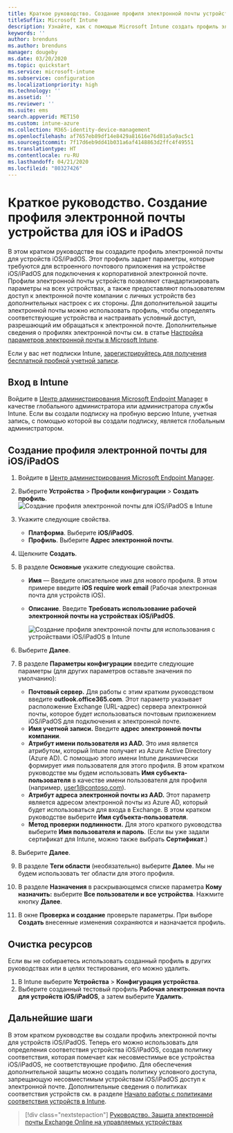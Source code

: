 ```yaml
---
title: Краткое руководство. Создание профиля электронной почты устройства для iOS/iPadOS
titleSuffix: Microsoft Intune
description: Узнайте, как с помощью Microsoft Intune создать профиль электронной почты устройства для безопасного подключения устройств iOS/iPadOS к корпоративной электронной почте.
keywords: ''
author: brenduns
ms.author: brenduns
manager: dougeby
ms.date: 03/20/2020
ms.topic: quickstart
ms.service: microsoft-intune
ms.subservice: configuration
ms.localizationpriority: high
ms.technology: ''
ms.assetid: ''
ms.reviewer: ''
ms.suite: ems
search.appverid: MET150
ms.custom: intune-azure
ms.collection: M365-identity-device-management
ms.openlocfilehash: af7657eb89df14e8429a81616e76d81a5a9ac5c1
ms.sourcegitcommit: 7f17d6eb9dd41b031a6af4148863d2ffc4f49551
ms.translationtype: HT
ms.contentlocale: ru-RU
ms.lasthandoff: 04/21/2020
ms.locfileid: "80327426"
---
```

# <a name="quickstart-create-an-email-device-profile-for-iosipados"></a>Краткое руководство. Создание профиля электронной почты устройства для iOS и iPadOS

В этом кратком руководстве вы создадите профиль электронной почты для устройств iOS/iPadOS. Этот профиль задает параметры, которые требуются для встроенного почтового приложения на устройстве iOS/iPadOS для подключения к корпоративной электронной почте. Профили электронной почты устройств позволяют стандартизировать параметры на всех устройствах, а также предоставляют пользователям доступ к электронной почте компании с личных устройств без дополнительных настроек с их стороны. Для дополнительной защиты электронной почты можно использовать профиль, чтобы определять соответствующие устройства и настраивать условный доступ, разрешающий им обращаться к электронной почте. Дополнительные сведения о профилях электронной почты см. в статье [Настройка параметров электронной почты в Microsoft Intune](email-settings-configure.md).

Если у вас нет подписки Intune, [зарегистрируйтесь для получения бесплатной пробной учетной записи](../fundamentals/free-trial-sign-up.md).

## <a name="sign-in-to-intune"></a>Вход в Intune

Войдите в [Центр администрирования Microsoft Endpoint Manager](https://go.microsoft.com/fwlink/?linkid=2109431) в качестве глобального администратора или администратора службы Intune. Если вы создали подписку на пробную версию Intune, учетная запись, с помощью которой вы создали подписку, является глобальным администратором.

## <a name="create-an-iosipados-email-profile"></a>Создание профиля электронной почты для iOS/iPadOS

1. Войдите в [Центр администрирования Microsoft Endpoint Manager](https://go.microsoft.com/fwlink/?linkid=2109431).

2. Выберите **Устройства** > **Профили конфигурации** > **Создать профиль**.
   ![Создание профиля электронной почты для iOS/iPadOS в Intune](./media/quickstart-email-profile/ios-create-profile.png)

3. Укажите следующие свойства.
   - **Платформа**. Выберите **iOS/iPadOS**.
   - **Профиль**. Выберите **Адрес электронной почты**.
  
4. Щелкните **Создать**.

5. В разделе **Основные** укажите следующие свойства.
   - **Имя** — Введите описательное имя для нового профиля. В этом примере введите **iOS require work email** (Рабочая электронная почта для устройств iOS).
   - **Описание**. Введите **Требовать использование рабочей электронной почты на устройствах iOS/iPadOS**.


        ![Создание профиля электронной почты для использования с устройствами iOS/iPadOS в Intune](./media/quickstart-email-profile/ios-email-profile-name.png)

6. Выберите **Далее**.

7. В разделе **Параметры конфигурации** введите следующие параметры (для других параметров оставьте значения по умолчанию):
   - **Почтовый сервер.** Для работы с этим кратким руководством введите **outlook.office365.com**. Этот параметр указывает расположение Exchange (URL-адрес) сервера электронной почты, которое будет использоваться почтовым приложением iOS/iPadOS для подключения к электронной почте.
   - **Имя учетной записи.** Введите **адрес электронной почты компании**.
   - **Атрибут имени пользователя из AAD.** Это имя является атрибутом, который Intune получает из Azure Active Directory (Azure AD). С помощью этого имени Intune динамически формирует имя пользователя для этого профиля. В этом кратком руководстве мы будем использовать **Имя субъекта-пользователя** в качестве имени пользователя для профиля (например, user1@contoso.com).
   - **Атрибут адреса электронной почты из AAD.** Этот параметр является адресом электронной почты из Azure AD, который будет использоваться для входа в Exchange. В этом кратком руководстве выберите **Имя субъекта-пользователя**.
   - **Метод проверки подлинности.** Для этого краткого руководства выберите **Имя пользователя и пароль**. (Если вы уже задали сертификат для Intune, можно также выбрать **Сертификат**.)

8. Выберите **Далее**.

9. В разделе **Теги области** (необязательно) выберите **Далее**. Мы не будем использовать тег области для этого профиля.

10. В разделе **Назначения** в раскрывающемся списке параметра **Кому назначить:** выберите **Все пользователи и все устройства**.  Нажмите кнопку **Далее**.

11. В окне **Проверка и создание** проверьте параметры. При выборе **Создать** внесенные изменения сохраняются и назначается профиль. 

## <a name="clean-up-resources"></a>Очистка ресурсов

Если вы не собираетесь использовать созданный профиль в других руководствах или в целях тестирования, его можно удалить.

1. В Intune выберите **Устройства** > **Конфигурация устройства**.
2. Выберите созданный тестовый профиль **Рабочая электронная почта для устройств iOS/iPadOS**, а затем выберите **Удалить**. 

## <a name="next-steps"></a>Дальнейшие шаги

В этом кратком руководстве вы создали профиль электронной почты для устройств iOS/iPadOS. Теперь его можно использовать для определения соответствия устройства iOS/iPadOS, создав политику соответствия, которая помечает как несовместимые все устройства iOS/iPadOS, не соответствующие профилю. Для обеспечения дополнительной защиты можно создать политику условного доступа, запрещающую несовместимым устройствам iOS/iPadOS доступ к электронной почте. Дополнительные сведения о политиках соответствия устройств см. в разделе [Начало работы с политиками соответствия устройств в Intune](../protect/device-compliance-get-started.md).

> [!div class="nextstepaction"]
> [Руководство. Защита электронной почты Exchange Online на управляемых устройствах](../protect/tutorial-protect-email-on-enrolled-devices.md)
